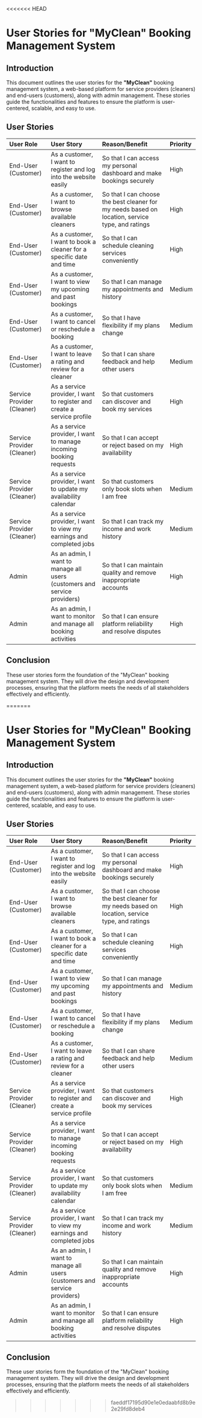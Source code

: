 <<<<<<< HEAD
# User Stories for "MyClean" Booking Management System

## Introduction
This document outlines the user stories for the **"MyClean"** booking management system, a web-based platform for service providers (cleaners) and end-users (customers), along with admin management. These stories guide the functionalities and features to ensure the platform is user-centered, scalable, and easy to use.

## User Stories

| User Role | User Story | Reason/Benefit | Priority |
|:---|:---|:---|:---|
| End-User (Customer) | As a customer, I want to register and log into the website easily | So that I can access my personal dashboard and make bookings securely | High |
| End-User (Customer) | As a customer, I want to browse available cleaners | So that I can choose the best cleaner for my needs based on location, service type, and ratings | High |
| End-User (Customer) | As a customer, I want to book a cleaner for a specific date and time | So that I can schedule cleaning services conveniently | High |
| End-User (Customer) | As a customer, I want to view my upcoming and past bookings | So that I can manage my appointments and history | Medium |
| End-User (Customer) | As a customer, I want to cancel or reschedule a booking | So that I have flexibility if my plans change | Medium |
| End-User (Customer) | As a customer, I want to leave a rating and review for a cleaner | So that I can share feedback and help other users | Medium |
| Service Provider (Cleaner) | As a service provider, I want to register and create a service profile | So that customers can discover and book my services | High |
| Service Provider (Cleaner) | As a service provider, I want to manage incoming booking requests | So that I can accept or reject based on my availability | High |
| Service Provider (Cleaner) | As a service provider, I want to update my availability calendar | So that customers only book slots when I am free | Medium |
| Service Provider (Cleaner) | As a service provider, I want to view my earnings and completed jobs | So that I can track my income and work history | Medium |
| Admin | As an admin, I want to manage all users (customers and service providers) | So that I can maintain quality and remove inappropriate accounts | High |
| Admin | As an admin, I want to monitor and manage all booking activities | So that I can ensure platform reliability and resolve disputes | High |

## Conclusion
These user stories form the foundation of the "MyClean" booking management system. They will drive the design and development processes, ensuring that the platform meets the needs of all stakeholders effectively and efficiently.

=======
# User Stories for "MyClean" Booking Management System

## Introduction
This document outlines the user stories for the **"MyClean"** booking management system, a web-based platform for service providers (cleaners) and end-users (customers), along with admin management. These stories guide the functionalities and features to ensure the platform is user-centered, scalable, and easy to use.

## User Stories

| User Role | User Story | Reason/Benefit | Priority |
|:---|:---|:---|:---|
| End-User (Customer) | As a customer, I want to register and log into the website easily | So that I can access my personal dashboard and make bookings securely | High |
| End-User (Customer) | As a customer, I want to browse available cleaners | So that I can choose the best cleaner for my needs based on location, service type, and ratings | High |
| End-User (Customer) | As a customer, I want to book a cleaner for a specific date and time | So that I can schedule cleaning services conveniently | High |
| End-User (Customer) | As a customer, I want to view my upcoming and past bookings | So that I can manage my appointments and history | Medium |
| End-User (Customer) | As a customer, I want to cancel or reschedule a booking | So that I have flexibility if my plans change | Medium |
| End-User (Customer) | As a customer, I want to leave a rating and review for a cleaner | So that I can share feedback and help other users | Medium |
| Service Provider (Cleaner) | As a service provider, I want to register and create a service profile | So that customers can discover and book my services | High |
| Service Provider (Cleaner) | As a service provider, I want to manage incoming booking requests | So that I can accept or reject based on my availability | High |
| Service Provider (Cleaner) | As a service provider, I want to update my availability calendar | So that customers only book slots when I am free | Medium |
| Service Provider (Cleaner) | As a service provider, I want to view my earnings and completed jobs | So that I can track my income and work history | Medium |
| Admin | As an admin, I want to manage all users (customers and service providers) | So that I can maintain quality and remove inappropriate accounts | High |
| Admin | As an admin, I want to monitor and manage all booking activities | So that I can ensure platform reliability and resolve disputes | High |

## Conclusion
These user stories form the foundation of the "MyClean" booking management system. They will drive the design and development processes, ensuring that the platform meets the needs of all stakeholders effectively and efficiently.

>>>>>>> faeddf17195d90e1e0edaabfd8b9e2e29fd8deb4
